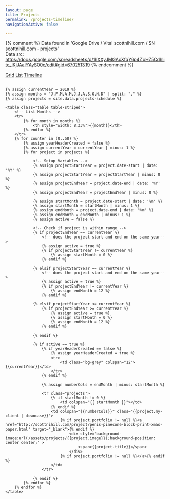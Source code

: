 ```yaml
---
layout: page
title: Projects
permalink: /projects-timeline/
navigationActive: false

---
```


{% comment %} 
	Data found in 'Google Drive / Vital scottnihill.com / SN scottnihill.com - projects'  
	Data src: https://docs.google.com/spreadsheets/d/1hXXyJMGAxXfqY6p4ZoHZ5Cdhlite_lKjJAalYAySO0c/edit#gid=670251319
{% endcomment %}

<div>
	<a class="btn btn-default" href="{{ post.url | prepend: site.baseurl }}/projects-grid"><i class="fa fa-th" aria-hidden="true"></i> Grid</a>
	<a class="btn btn-default" href="{{ post.url | prepend: site.baseurl }}/projects-list"><i class="fa fa-list" aria-hidden="true"></i> List</a>
	<a class="btn btn-default active" href="{{ post.url | prepend: site.baseurl }}/projects-timeline"><i class="fa fa-calendar" aria-hidden="true"></i> Timeline</a>
</div>
<br>

<div class="projects-schedule">

	{% assign currentYear = 2019 %}
	{% assign months = "J,F,M,A,M,J,J,A,S,O,N,D" | split: "," %}
	{% assign projects = site.data.projects-schedule %}

	<table class="table table-striped">
	  	<!-- List Months -->
	  	<tr>
			{% for month in months %}
				<th style="width: 8.33%">{{month}}</th>
			{% endfor %}
		</tr>
		{% for counter in (0..50) %}
			{% assign yearHeaderCreated = false %}
			{% assign currentYear = currentYear | minus: 1 %}
			{% for project in projects %}

				<!-- Setup Variables -->
				{% assign projectStartYear = project.date-start | date: '%Y' %}
				{% assign projectStartYear = projectStartYear | minus: 0 %}
				{% assign projectEndYear = project.date-end | date: '%Y' %}
				{% assign projectEndYear = projectEndYear | minus: 0 %}

				{% assign startMonth = project.date-start | date: '%m' %}
				{% assign startMonth = startMonth | minus: 1 %}
				{% assign endMonth = project.date-end | date: '%m' %}
				{% assign endMonth = endMonth | minus: 1 %}
				{% assign active = false %}

				<!-- Check if project is within range -->
				{% if projectEndYear == currentYear %}
					<!-- does the project start and end on the same year-->
					{% assign active = true %}
					{% if projectStartYear != currentYear %}
						{% assign startMonth = 0 %}
					{% endif %}
					
				{% elsif projectStartYear == currentYear %}
					<!-- does the project start and end on the same year-->
					{% assign active = true %}
					{% if projectEndYear != currentYear %}
						{% assign endMonth = 12 %}
					{% endif %}

				{% elsif projectStartYear <= currentYear %}
					{% if projectEndYear >= currentYear %}
						{% assign active = true %}
						{% assign startMonth = 0 %}
						{% assign endMonth = 12 %}
					{% endif %}
				
				{% endif %}

				{% if active == true %}
					{% if yearHeaderCreated == false %}
						{% assign yearHeaderCreated = true %}
						<tr>
							<td class="bg-grey" colspan="12">{{currentYear}}</td>
						</tr>
					{% endif %}

					{% assign numberCols = endMonth | minus: startMonth %}

					<tr class="projects">
						{% if startMonth != 0 %}
							<td colspan="{{ startMonth }}"></td>
						{% endif %}
						<td colspan="{{numberCols}}" class="{{project.my-client | downcase}}">
							{% if project.portfolio != null %}<a href="http://scottnihill.com/project/penis-pinecone-block-print-xmas-paper.html" target="_blank">{% endif %}
								<div style="background-image:url(/assets/projects/{{project.image}});background-position: center center;" >
									<span>{{project.title}}</span>
								</div>
							{% if project.portfolio != null %}</a>{% endif %}
						</td>
					</tr>

				{% endif %}
			{% endfor %}
		{% endfor %}
	</table>
</div>






